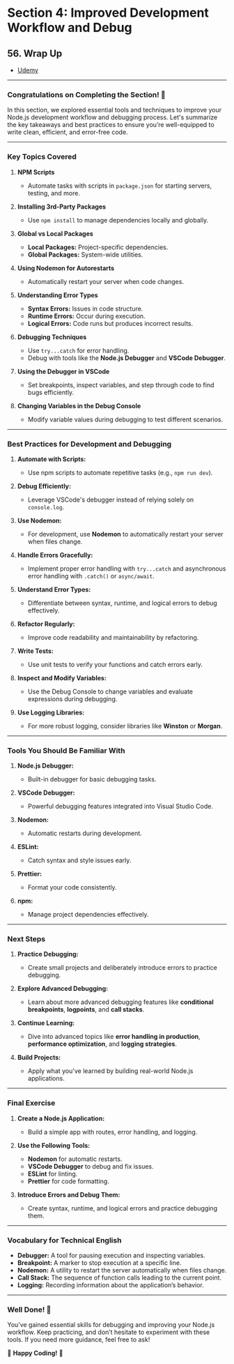 # Section 4: Improved Development Workflow and Debug

## **56. Wrap Up**

- [Udemy](https://www.udemy.com/course/nodejs-the-complete-guide/learn/lecture/11563048#overview)

---

### **Congratulations on Completing the Section! 🎉**

In this section, we explored essential tools and techniques to improve your Node.js development workflow and debugging process. Let's summarize the key takeaways and best practices to ensure you’re well-equipped to write clean, efficient, and error-free code.

---

### **Key Topics Covered**

1. **NPM Scripts**
   - Automate tasks with scripts in `package.json` for starting servers, testing, and more.
2. **Installing 3rd-Party Packages**

   - Use `npm install` to manage dependencies locally and globally.

3. **Global vs Local Packages**

   - **Local Packages:** Project-specific dependencies.
   - **Global Packages:** System-wide utilities.

4. **Using Nodemon for Autorestarts**

   - Automatically restart your server when code changes.

5. **Understanding Error Types**

   - **Syntax Errors:** Issues in code structure.
   - **Runtime Errors:** Occur during execution.
   - **Logical Errors:** Code runs but produces incorrect results.

6. **Debugging Techniques**

   - Use `try...catch` for error handling.
   - Debug with tools like the **Node.js Debugger** and **VSCode Debugger**.

7. **Using the Debugger in VSCode**

   - Set breakpoints, inspect variables, and step through code to find bugs efficiently.

8. **Changing Variables in the Debug Console**
   - Modify variable values during debugging to test different scenarios.

---

### **Best Practices for Development and Debugging**

1. **Automate with Scripts:**

   - Use npm scripts to automate repetitive tasks (e.g., `npm run dev`).

2. **Debug Efficiently:**

   - Leverage VSCode's debugger instead of relying solely on `console.log`.

3. **Use Nodemon:**

   - For development, use **Nodemon** to automatically restart your server when files change.

4. **Handle Errors Gracefully:**

   - Implement proper error handling with `try...catch` and asynchronous error handling with `.catch()` or `async/await`.

5. **Understand Error Types:**

   - Differentiate between syntax, runtime, and logical errors to debug effectively.

6. **Refactor Regularly:**

   - Improve code readability and maintainability by refactoring.

7. **Write Tests:**

   - Use unit tests to verify your functions and catch errors early.

8. **Inspect and Modify Variables:**

   - Use the Debug Console to change variables and evaluate expressions during debugging.

9. **Use Logging Libraries:**
   - For more robust logging, consider libraries like **Winston** or **Morgan**.

---

### **Tools You Should Be Familiar With**

1. **Node.js Debugger:**

   - Built-in debugger for basic debugging tasks.

2. **VSCode Debugger:**

   - Powerful debugging features integrated into Visual Studio Code.

3. **Nodemon:**

   - Automatic restarts during development.

4. **ESLint:**

   - Catch syntax and style issues early.

5. **Prettier:**

   - Format your code consistently.

6. **npm:**
   - Manage project dependencies effectively.

---

### **Next Steps**

1. **Practice Debugging:**

   - Create small projects and deliberately introduce errors to practice debugging.

2. **Explore Advanced Debugging:**

   - Learn about more advanced debugging features like **conditional breakpoints**, **logpoints**, and **call stacks**.

3. **Continue Learning:**

   - Dive into advanced topics like **error handling in production**, **performance optimization**, and **logging strategies**.

4. **Build Projects:**
   - Apply what you've learned by building real-world Node.js applications.

---

### **Final Exercise**

1. **Create a Node.js Application:**

   - Build a simple app with routes, error handling, and logging.

2. **Use the Following Tools:**

   - **Nodemon** for automatic restarts.
   - **VSCode Debugger** to debug and fix issues.
   - **ESLint** for linting.
   - **Prettier** for code formatting.

3. **Introduce Errors and Debug Them:**
   - Create syntax, runtime, and logical errors and practice debugging them.

---

### **Vocabulary for Technical English**

- **Debugger:** A tool for pausing execution and inspecting variables.
- **Breakpoint:** A marker to stop execution at a specific line.
- **Nodemon:** A utility to restart the server automatically when files change.
- **Call Stack:** The sequence of function calls leading to the current point.
- **Logging:** Recording information about the application’s behavior.

---

### **Well Done! 👏**

You’ve gained essential skills for debugging and improving your Node.js workflow. Keep practicing, and don’t hesitate to experiment with these tools. If you need more guidance, feel free to ask!

🚀 **Happy Coding!** 🚀
